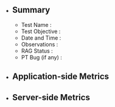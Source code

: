 - ## Summary
    - Test Name :
    - Test Objective :
    - Date and Time :
    - Observations :
    - RAG Status :
    - PT Bug (if any) : 
 - ## Application-side Metrics
 - ## Server-side Metrics


